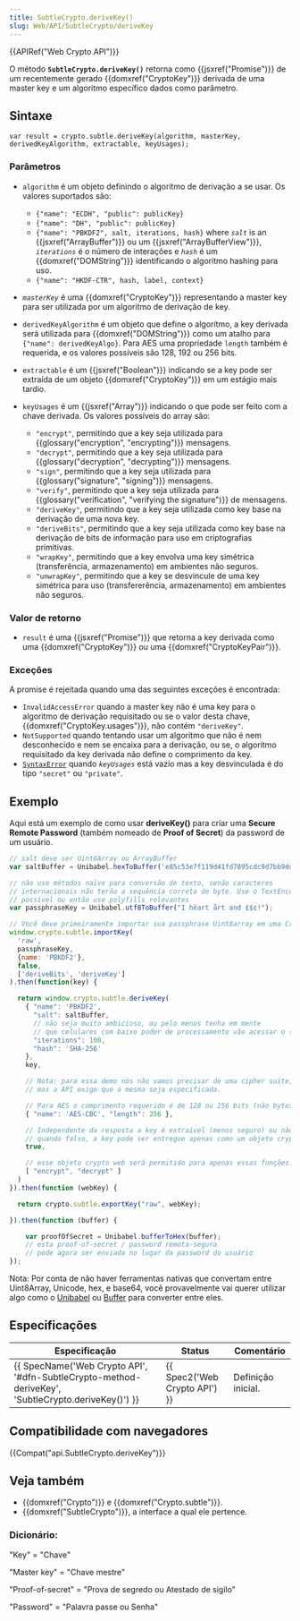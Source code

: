 ```yaml
---
title: SubtleCrypto.deriveKey()
slug: Web/API/SubtleCrypto/deriveKey
---
```

{{APIRef("Web Crypto API")}}

O método **`SubtleCrypto.deriveKey()`** retorna como {{jsxref("Promise")}} de um recentemente gerado {{domxref("CryptoKey")}} derivada de uma master key e um algoritmo específico dados como parâmetro.

## Sintaxe

```
var result = crypto.subtle.deriveKey(algorithm, masterKey, derivedKeyAlgorithm, extractable, keyUsages);
```

### Parâmetros

- `algorithm` é um objeto definindo o algoritmo de derivação a se usar. Os valores suportados são:

  - `{"name": "ECDH", "public": publicKey}`
  - `{"name": "DH", "public": publicKey}`
  - `{"name": "PBKDF2", salt, iterations, hash}` where _`salt`_ is an {{jsxref("ArrayBuffer")}} ou um {{jsxref("ArrayBufferView")}}, _`iterations`_ é o número de interações e _`hash`_ é um {{domxref("DOMString")}} identificando o algoritmo hashing para uso.
  - `{"name": "HKDF-CTR", hash, label, context}`

- _`masterKey`_ é uma {{domxref("CryptoKey")}} representando a master key para ser utilizada por um algoritmo de derivação de key.
- `derivedKeyAlgorithm` é um objeto que define o algoritmo, a key derivada será utilizada para {{domxref("DOMString")}} como um atalho para `{"name": derivedKeyAlgo}`. Para AES uma propriedade `length` também é requerida, e os valores possíveis são 128, 192 ou 256 bits.
- `extractable` é um {{jsxref("Boolean")}} indicando se a key pode ser extraída de um objeto {{domxref("CryptoKey")}} em um estágio mais tardio.
- `keyUsages` é um {{jsxref("Array")}} indicando o que pode ser feito com a chave derivada. Os valores possíveis do array são:

  - `"encrypt"`, permitindo que a key seja utilizada para {{glossary("encryption", "encrypting")}} mensagens.
  - `"decrypt"`, permitindo que a key seja utilizada para {{glossary("decryption", "decrypting")}} mensagens.
  - `"sign"`, permitindo que a key seja utilizada para {{glossary("signature", "signing")}} mensagens.
  - `"verify"`, permitindo que a key seja utilizada para {{glossary("verification", "verifying the signature")}} de mensagens.
  - `"deriveKey"`, permitindo que a key seja utilizada como key base na derivação de uma nova key.
  - `"deriveBits"`, permitindo que a key seja utilizada como key base na derivação de bits de informação para uso em criptografias primitivas.
  - `"wrapKey"`, permitindo que a key envolva uma key simétrica (transferência, armazenamento) em ambientes não seguros.
  - `"unwrapKey"`, permitindo que a key se desvincule de uma key simétrica para uso (transfererência, armazenamento) em ambientes não seguros.

### Valor de retorno

- `result` é uma {{jsxref("Promise")}} que retorna a key derivada como uma {{domxref("CryptoKey")}} ou uma {{domxref("CryptoKeyPair")}}.

### Exceções

A promise é rejeitada quando uma das seguintes exceções é encontrada:

- `InvalidAccessError` quando a master key não é uma key para o algoritmo de derivação requisitado ou se o valor desta chave, {{domxref("CryptoKey.usages")}}, não contém `"deriveKey"`.
- `NotSupported` quando tentando usar um algoritmo que não é nem desconhecido e nem se encaixa para a derivação, ou se, o algoritmo requisitado da key derivada não define o comprimento da key.
- [`SyntaxError`](/pt-BR/docs/Web/JavaScript/Reference/Global_Objects/SyntaxError) quando _`keyUsages`_ está vazio mas a key desvinculada é do tipo `"secret"` ou `"private"`.

## Exemplo

Aqui está um exemplo de como usar **deriveKey()** para criar uma **Secure Remote Password** (também nomeado de **Proof of Secret**) da password de um usuário.

```js
// salt deve ser Uint8Array ou ArrayBuffer
var saltBuffer = Unibabel.hexToBuffer('e85c53e7f119d41fd7895cdc9d7bb9dd');

// não use métodos naïve para conversão de texto, senão caracteres
// internacionais não terão a sequência correta de byte. Use o TextEncoder quando
// possível ou então use polyfills relevantes
var passphraseKey = Unibabel.utf8ToBuffer("I hëart årt and £$¢!");

// Você deve primeiramente importar sua passphrase Uint8array em uma CryptoKey
window.crypto.subtle.importKey(
  'raw',
  passphraseKey,
  {name: 'PBKDF2'},
  false,
  ['deriveBits', 'deriveKey']
).then(function(key) {

  return window.crypto.subtle.deriveKey(
    { "name": 'PBKDF2',
      "salt": saltBuffer,
      // não seja muito ambicioso, ou pelo menos tenha em mente
      // que celulares com baixo poder de processamento vão acessar o seu app
      "iterations": 100,
      "hash": 'SHA-256'
    },
    key,

    // Nota: para essa demo nós não vamos precisar de uma cipher suite,
    // mas a API exige que a mesma seja especificada.

    // Para AES o comprimento requerido é de 128 ou 256 bits (não bytes)
    { "name": 'AES-CBC', "length": 256 },

    // Independente da resposta a key é extraível (menos seguro) ou não extraível (mais seguro),
    // quando falso, a key pode ser entregue apenas como um objeto crypto web, não inspecionado
    true,

    // esse objeto crypto web será permitido para apenas essas funções:
    [ "encrypt", "decrypt" ]
  )
}).then(function (webKey) {

  return crypto.subtle.exportKey("raw", webKey);

}).then(function (buffer) {

    var proofOfSecret = Unibabel.bufferToHex(buffer);
    // esta proof-of-secret / password remota-segura
    // pode agora ser enviada no lugar da password do usuário
});
```

Nota: Por conta de não haver ferramentas nativas que convertam entre Uint8Array, Unicode, hex, e base64, você provavelmente vai querer utilizar algo como o [Unibabel](https://github.com/coolaj86/unibabel-js) ou [Buffer](https://github.com/feross/buffer) para converter entre eles.

## Especificações

| Especificação                                                                                                                        | Status                                   | Comentário         |
| ------------------------------------------------------------------------------------------------------------------------------------ | ---------------------------------------- | ------------------ |
| {{ SpecName('Web Crypto API', '#dfn-SubtleCrypto-method-deriveKey', 'SubtleCrypto.deriveKey()') }} | {{ Spec2('Web Crypto API') }} | Definição inicial. |

## Compatibilidade com navegadores

{{Compat("api.SubtleCrypto.deriveKey")}}

## Veja também

- {{domxref("Crypto")}} e {{domxref("Crypto.subtle")}}.
- {{domxref("SubtleCrypto")}}, a interface a qual ele pertence.

### Dicionário:

"Key" = "Chave"

"Master key" = "Chave mestre"

"Proof-of-secret" = "Prova de segredo ou Atestado de sigilo"

"Password" = "Palavra passe ou Senha"
